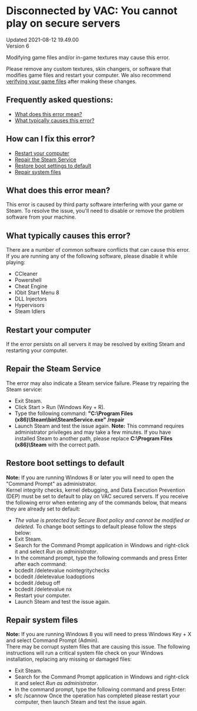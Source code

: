 # Disconnected by VAC: You cannot play on secure servers
Updated 2021-08-12 19.49.00  
Version 6  

Modifying game files and/or in-game textures may cause this error.  
  
Please remove any custom textures, skin changers, or software that modifies game files and restart your computer. We also recommend [ verifying your game files](https://help.steampowered.com/en/faqs/view/0C48-FCBD-DA71-93EB) after making these changes.    
## Frequently asked questions:
  
* [What does this error mean?](#explanation)
* [What typically causes this error?](#software)
    
## How can I fix this error?
  
* [Restart your computer](#restart)
* [Repair the Steam Service](#repair)
* [Restore boot settings to default](#default)
* [Repair system files](#files)
  
## What does this error mean?
  
This error is caused by third party software interfering with your game or Steam. To resolve the issue, you'll need to disable or remove the problem software from your machine.  
  
## What typically causes this error?
  
There are a number of common software conflicts that can cause this error. If you are running any of the following software, please disable it while playing:  
* CCleaner
* Powershell
* Cheat Engine
* IObit Start Menu 8
* DLL Injectors
* Hypervisors
* Steam Idlers
  
## Restart your computer
  
If the error persists on all servers it may be resolved by exiting Steam and restarting your computer.  
## Repair the Steam Service
The error may also indicate a Steam service failure. Please try repairing the Steam service:  
* Exit Steam.
* Click Start > Run (Windows Key + R).
* Type the following command: **"C:\Program Files (x86)\Steam\bin\SteamService.exe" /repair**
* Launch Steam and test the issue again.
**Note:** This command requires administrator privileges and may take a few minutes. If you have installed Steam to another path, please replace **C:\Program Files (x86)\Steam** with the correct path.  
## Restore boot settings to default
**Note:** If you are running Windows 8 or later you will need to open the "Command Prompt" as administrator.    
Kernel integrity checks, kernel debugging, and Data Execution Prevention (DEP) must be set to default to play on VAC secured servers. If you receive the following error when entering any of the commands below, that means they are already set to default:  
* *The value is protected by Secure Boot policy and cannot be modified or deleted.*
To change boot settings to default please follow the steps below:  
* Exit Steam.
* Search for the Command Prompt application in Windows and right-click it and select *Run as administrator*.
* In the command prompt, type the following commands and press Enter after each command:  
* bcdedit /deletevalue nointegritychecks
* bcdedit /deletevalue loadoptions
* bcdedit /debug off
* bcdedit /deletevalue nx
* Restart your computer.
* Launch Steam and test the issue again.
      
## Repair system files
**Note:** If you are running Windows 8 you will need to press Windows Key + X and select Command Prompt (Admin).  
There may be corrupt system files that are causing this issue. The following instructions will run a critical system file check on your Windows installation, replacing any missing or damaged files:  
* Exit Steam.
* Search for the Command Prompt application in Windows and right-click it and select *Run as administrator*.
* In the command prompt, type the following command and press Enter:
* sfc /scannow
Once the operation has completed please restart your computer, then launch Steam and test the issue again.
